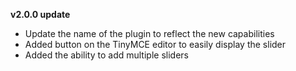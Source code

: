 **v2.0.0 update**

 - Update the name of the plugin to reflect the new capabilities
 - Added button on the TinyMCE editor to easily display the slider
 - Added the ability to add multiple sliders


